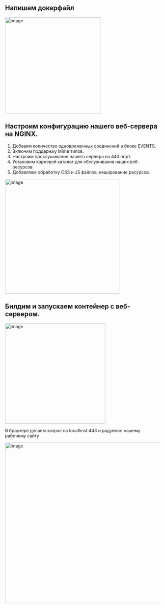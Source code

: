 ## Напишем докерфайл

<img width="312" alt="image" src="https://github.com/user-attachments/assets/c286f4a9-a2e3-4216-a8fa-a0e9872562b6" />


## Настроим конфигурацию нашего веб-сервера на NGINX.
1. Добавим количество одновременных соединений в блоке EVENTS.
2. Включим поддержку Mime типов.
3. Настроим прослушивание нашего сервера на 443 порт.
4. Установим корневой каталог для обслуживания наших веб-ресурсов.
5. Добавляем обработку CSS и JS файлов, кеширование ресурсов.


<img width="372" alt="image" src="https://github.com/user-attachments/assets/1f267ce3-29aa-424d-a7a9-9e6cf3d62b72" />


## Билдим и запускаем контейнер с веб-сервером.

<img width="326" alt="image" src="https://github.com/user-attachments/assets/11bc2da6-fedc-4a45-8553-93da731c5673" />




В браузере делаем запрос на localhost:443 и радуемся нашему рабочему сайту

<img width="521" alt="image" src="https://github.com/user-attachments/assets/4b89f899-c694-4338-ab40-e3dbaf7fdc5a" />


